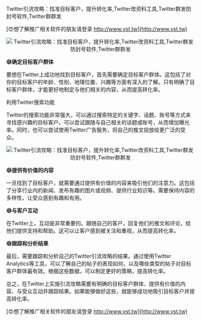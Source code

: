 Twitter引流攻略：找准目标客户，提升转化率,Twitter改资料工具,Twitter群发防封号软件,Twitter群群发

[😍想了解推广相关软件的朋友请登录 http://www.vst.tw](http://www.vst.tw)

 <center><img src="https://vst.tw/MP4/tuiguang/png/7.png" alt="Twitter引流攻略：找准目标客户，提升转化率,Twitter改资料工具,Twitter群发防封号软件,Twitter群群发"></center>

**😄确定目标客户群体**

要想在Twitter上成功地找到目标客户，首先需要确定目标客户群体。这包括了对你的目标客户的年龄、性别、地理位置、兴趣等方面有深入的了解。只有明确了目标客户群体，才能更好地制定与他们相关的内容，从而提高转化率。

利用Twitter搜索功能

Twitter的搜索功能非常强大，可以通过搜索特定的关键字、话题、账号等方式来寻找感兴趣的目标客户。可以尝试跟随与自己相关的话题或账号，从而增加曝光率。同时，也可以尝试使用Twitter广告服务，将自己的推文投放给更广泛的受众。

 <center><img src="https://vst.tw/MP4/tuiguang/png/7.png" alt="Twitter引流攻略：找准目标客户，提升转化率,Twitter改资料工具,Twitter群发防封号软件,Twitter群群发"></center>

**😄提供有价值的内容**

一旦找到了目标客户，就需要通过提供有价值的内容来吸引他们的注意力。这包括了分享行业内的新闻、发布有趣的图片或视频、提供行业知识等。需要保持内容的多样性，让受众感到有趣和有用。

**😄与客户互动**

在Twitter上，互动是非常重要的。跟随自己的客户，回复他们的推文和评论，给他们提供支持和帮助。这可以让客户感到被关注和重视，从而提高转化率。

**😄跟踪和分析结果**

最后，需要跟踪和分析自己的Twitter引流攻略的结果。通过使用Twitter Analytics等工具，可以了解自己的帖子的表现如何，以及哪些类型的帖子对目标客户群体最有效。根据这些数据，可以制定更好的策略，提高转化率。

总之，在Twitter上实施引流攻略需要有明确的目标客户群体、提供有价值的内容、与受众互动并跟踪结果。如果能够做好这些，就能够成功地吸引目标客户并提高转化率。

[😍想了解推广相关软件的朋友请登录 http://www.vst.tw](http://www.vst.tw)



